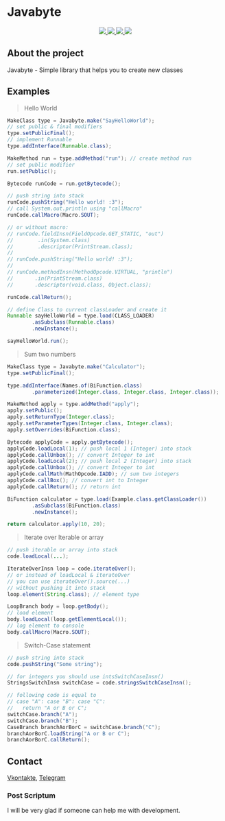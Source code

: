 <!-- @formatter:off  -->

# Javabyte

<div align="center">
  <a href="https://github.com/whilein/javabyte/blob/master/LICENSE">
    <img src="https://img.shields.io/github/license/whilein/javabyte">
  </a>

  <a href="https://discord.gg/ANEHruraCc">
    <img src="https://img.shields.io/discord/819859288049844224?logo=discord">
  </a>

  <a href="https://github.com/whilein/javabyte/issues">
    <img src="https://img.shields.io/github/issues/whilein/javabyte">
  </a>

  <a href="https://github.com/whilein/javabyte/pulls">
    <img src="https://img.shields.io/github/issues-pr/whilein/javabyte">
  </a>
</div>

## About the project

Javabyte - Simple library that helps you to create new classes

## Examples
> Hello World
```java
MakeClass type = Javabyte.make("SayHelloWorld");
// set public & final modifiers
type.setPublicFinal();
// implement Runnable
type.addInterface(Runnable.class);

MakeMethod run = type.addMethod("run"); // create method run
// set public modifier
run.setPublic();

Bytecode runCode = run.getBytecode();

// push string into stack
runCode.pushString("Hello world! :3");
// call System.out.println using "callMacro"
runCode.callMacro(Macro.SOUT);

// or without macro:
// runCode.fieldInsn(FieldOpcode.GET_STATIC, "out")
//        .in(System.class)
//        .descriptor(PrintStream.class);
//
// runCode.pushString("Hello world! :3");
//
// runCode.methodInsn(MethodOpcode.VIRTUAL, "println")
//       .in(PrintStream.class)
//       .descriptor(void.class, Object.class);

runCode.callReturn();

// define Class to current classLoader and create it
Runnable sayHelloWorld = type.load(CLASS_LOADER)
        .asSubclass(Runnable.class)
        .newInstance();

sayHelloWorld.run();
```
> Sum two numbers
```java
MakeClass type = Javabyte.make("Calculator");
type.setPublicFinal();

type.addInterface(Names.of(BiFunction.class)
        .parameterized(Integer.class, Integer.class, Integer.class));

MakeMethod apply = type.addMethod("apply");
apply.setPublic();
apply.setReturnType(Integer.class);
apply.setParameterTypes(Integer.class, Integer.class);
apply.setOverrides(BiFunction.class);

Bytecode applyCode = apply.getBytecode();
applyCode.loadLocal(1); // push local 1 (Integer) into stack
applyCode.callUnbox(); // convert Integer to int
applyCode.loadLocal(2); // push local 2 (Integer) into stack
applyCode.callUnbox(); // convert Integer to int
applyCode.callMath(MathOpcode.IADD); // sum two integers
applyCode.callBox(); // convert int to Integer
applyCode.callReturn(); // return int

BiFunction calculator = type.load(Example.class.getClassLoader())
        .asSubclass(BiFunction.class)
        .newInstance();

return calculator.apply(10, 20);
```
> Iterate over Iterable or array
```java
// push iterable or array into stack
code.loadLocal(...);

IterateOverInsn loop = code.iterateOver();
// or instead of loadLocal & iterateOver 
// you can use iterateOver().source(...)
// without pushing it into stack
loop.element(String.class); // element type

LoopBranch body = loop.getBody();
// load element
body.loadLocal(loop.getElementLocal());
// log element to console
body.callMacro(Macro.SOUT);
```
> Switch-Case statement
```java
// push string into stack
code.pushString("Some string");

// for integers you should use intsSwitchCaseInsn()
StringsSwitchInsn switchCase = code.stringsSwitchCaseInsn();

// following code is equal to
// case "A": case "B": case "C":
//   return "A or B or C";
switchCase.branch("A");
switchCase.branch("B");
CaseBranch branchAorBorC = switchCase.branch("C");
branchAorBorC.loadString("A or B or C");
branchAorBorC.callReturn();
```
## Contact
[Vkontakte](https://vk.com/id623151994),
[Telegram](https://t.me/whilein)

### Post Scriptum

I will be very glad if someone can help me with development.

<!-- @formatter:on  -->
